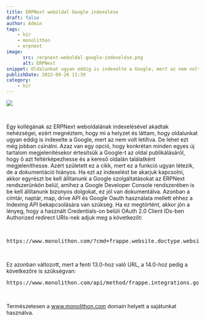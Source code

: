 ```yaml
---
title: ERPNext weboldal Google indexelése
draft: false
author: Admin
tags:
    - hír
    - monolithon
    - erpnext
image:
      src: /erpnext-weboldal-google-indexelése.png
      alt: ERPNext
snippet: Oldalunkat ugyan eddig is indexelte a Google, mert az nem volt letiltva. De lehet ezt még jobban csinálni.
publishDate: 2022-09-26 11:39
category:
    - hír
---
```


<p><img src="/erpnext-weboldal-google-indexelése.png"></p><p><br></p><p>Egy kollégának az ERPNext weboldalának indexelésével akadtak nehézségei, ezért megnéztem, hogy mi a helyzet és láttam, hogy oldalunkat ugyan eddig is indexelte a Google, mert az nem volt letiltva. De lehet ezt még jobban csinálni. Azaz van egy opció, hogy konkrétan minden egyes új tartalom megjelenítésekor értesítsük a Google-t az oldal publikálásáról, hogy ő azt feltérképezhesse és a kereső oldalán találatként megjeleníthesse. Azért született ez a cikk, mert ez a funkció ugyan létezik, de a dokumentáció hiányos. Ha ezt az indexelést be akarjuk kapcsolni, akkor egyrészt be kell állítanunk a Google szolgáltatásokat az ERPNext rendszerünkön belül, amihez a Google Developer Console rendszerében is be kell állítanunk bizonyos dolgokat, ez jól van dokumentálva. Azonban a címtár, naptár, map, drive API és Google Oauth használata mellett ehhez a Indexing API bekapcsolására van szükség. Ha ez megtörtént, akkor jön a lényeg, hogy a használt Credentials-on belüli OAuth 2.0 Client IDs-ben Authorized redirect URIs-nek adjuk meg a következőt:</p><p><br></p><pre class="ql-code-block-container" spellcheck="false"><div class="ql-code-block" data-language="plain">https://www.monolithon.com/?cmd=frappe.website.doctype.website_settings.google_indexing.google_callback</div></pre><p><br></p><p>Ez azonban változott, mert a fenti 13.0-hoz való URL, a 14.0-hoz pedig a következőre is szükségvan:</p><pre class="ql-code-block-container" spellcheck="false"><div class="ql-code-block">https://www.monolithon.com/api/method/frappe.integrations.google_oauth.callback</div></pre><p><br></p><p>Természetesen a <a href="http://www.monolithon.com" rel="noopener noreferrer">www.monolithon.com</a> domain helyett a sajátunkat használva.</p>



